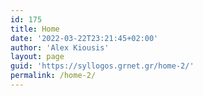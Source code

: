 ```yaml
---
id: 175
title: Home
date: '2022-03-22T23:21:45+02:00'
author: 'Alex Kiousis'
layout: page
guid: 'https://syllogos.grnet.gr/home-2/'
permalink: /home-2/
---
```


